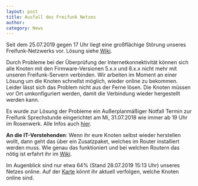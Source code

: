```yaml
---
layout: post
title: Ausfall des Freifunk Netzes
author:
category: News
---
```

Seit dem 25.07.2019 gegen 17 Uhr liegt eine großflächige Störung unseres Freifunk-Netzwerks vor.
Lösung siehe [Wiki](https://wiki.freifunk-dresden.de/index.php/Firmware_Fix:_gateway-check).

Durch Probleme bei der Überprüfung der Internetkonnektivität können sich alle Knoten mit den Firmware-Versionen 5.x.x und 6.x.x nicht mehr mit unseren Freifunk-Servern verbinden. Wir arbeiten im Moment an einer Lösung um die Knoten schnellst möglich, wieder online zu bekommen. Leider lässt sich das Problem nicht aus der Ferne lösen. Die Knoten müssen vor Ort umkonfiguriert werden, damit die Verbindung wieder hergestellt werden kann.

Es wurde zur Lösung der Probleme ein Außerplanmäßiger Notfall Termin zur Freifunk Sprechstunde eingerichtet am Mi, 31.07.2018 wie immer ab 19 Uhr im Rosenwerk. Alle Infos auch [hier](https://wiki.freifunk-dresden.de/index.php/Freifunk-Sprechstunde).

**An die IT-Verstehenden**: Wenn ihr eure Knoten selbst wieder herstellen wollt, dann geht das über ein Zusatzpaket, welches im Router installiert werden muss. Wie genau das funktioniert und bei welchen Routern das nötig ist erfahrt ihr im [Wiki](https://wiki.freifunk-dresden.de/index.php/Firmware_Fix:_gateway-check).

Im Augenblick sind nur etwa 64% (Stand 28.07.2019 15:13 Uhr) unseres Netzes online. Auf der [Karte](https://meshviewer.freifunk-dresden.de/) könnt ihr aktuell verfolgen, welche Knoten online sind.
